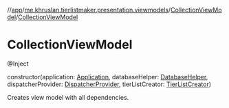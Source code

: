 //[app](../../../index.md)/[me.khruslan.tierlistmaker.presentation.viewmodels](../index.md)/[CollectionViewModel](index.md)/[CollectionViewModel](-collection-view-model.md)

# CollectionViewModel

@Inject 

constructor(application: [Application](https://developer.android.com/reference/kotlin/android/app/Application.html), databaseHelper: [DatabaseHelper](../../me.khruslan.tierlistmaker.data.providers.database/-database-helper/index.md), dispatcherProvider: [DispatcherProvider](../../me.khruslan.tierlistmaker.data.providers.dispatchers/-dispatcher-provider/index.md), tierListCreator: [TierListCreator](../../me.khruslan.tierlistmaker.data.providers.tierlist/-tier-list-creator/index.md))

Creates view model with all dependencies.
